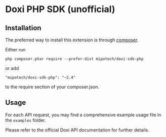 # Doxi PHP SDK (unofficial)

## Installation

The preferred way to install this extension is through [composer](http://getcomposer.org/download/).

Either run

```
php composer.phar require --prefer-dist mipotech/doxi-sdk-php
```

or add

```
"mipotech/doxi-sdk-php": "~2.4"
```

to the require section of your composer.json.

## Usage

For each API request, you may find a comprehensive example usage file in the `examples` folder.

Please refer to the official Doxi API documentation for further details.

